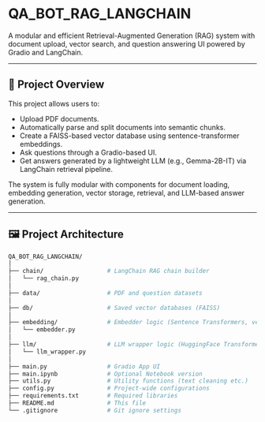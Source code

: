 # QA_BOT_RAG_LANGCHAIN

A modular and efficient Retrieval-Augmented Generation (RAG) system with document upload, vector search, and question answering UI powered by Gradio and LangChain.

---

## 🚀 Project Overview

This project allows users to:
- Upload PDF documents.
- Automatically parse and split documents into semantic chunks.
- Create a FAISS-based vector database using sentence-transformer embeddings.
- Ask questions through a Gradio-based UI.
- Get answers generated by a lightweight LLM (e.g., Gemma-2B-IT) via LangChain retrieval pipeline.

The system is fully modular with components for document loading, embedding generation, vector storage, retrieval, and LLM-based answer generation.

---

## 🖼 Project Architecture


```bash
QA_BOT_RAG_LANGCHAIN/
│
├── chain/                  # LangChain RAG chain builder
│   └── rag_chain.py
│
├── data/                   # PDF and question datasets
│
├── db/                     # Saved vector databases (FAISS)
│
├── embedding/              # Embedder logic (Sentence Transformers, vectorization)
│   └── embedder.py
│
├── llm/                    # LLM wrapper logic (HuggingFace Transformers models)
│   └── llm_wrapper.py
│
├── main.py                 # Gradio App UI
├── main.ipynb              # Optional Notebook version
├── utils.py                # Utility functions (text cleaning etc.)
├── config.py               # Project-wide configurations
├── requirements.txt        # Required libraries
├── README.md               # This file
└── .gitignore              # Git ignore settings
